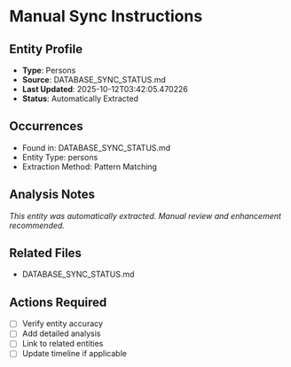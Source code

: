 # Manual Sync Instructions

## Entity Profile
- **Type**: Persons
- **Source**: DATABASE_SYNC_STATUS.md
- **Last Updated**: 2025-10-12T03:42:05.470226
- **Status**: Automatically Extracted

## Occurrences
- Found in: DATABASE_SYNC_STATUS.md
- Entity Type: persons
- Extraction Method: Pattern Matching

## Analysis Notes
*This entity was automatically extracted. Manual review and enhancement recommended.*

## Related Files
- DATABASE_SYNC_STATUS.md

## Actions Required
- [ ] Verify entity accuracy
- [ ] Add detailed analysis
- [ ] Link to related entities
- [ ] Update timeline if applicable
